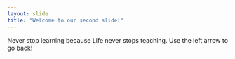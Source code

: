 ```yaml
---
layout: slide
title: "Welcome to our second slide!"
---
```

Never stop learning because Life never stops teaching.
Use the left arrow to go back!
